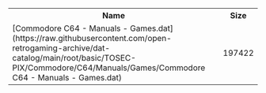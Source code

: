 <table>
<tr><th>Name</th><th>Size</th></tr>
<tr><td>[Commodore C64 - Manuals - Games.dat](https://raw.githubusercontent.com/open-retrogaming-archive/dat-catalog/main/root/basic/TOSEC-PIX/Commodore/C64/Manuals/Games/Commodore C64 - Manuals - Games.dat)</td><td>197422</td></tr>
</table>
